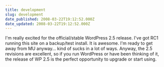 ```yaml
---
title: development
slug: development
date_published: 2008-03-22T19:12:52.000Z
date_updated: 2008-03-22T19:12:52.000Z
---
```


I'm really excited for the official/stable WordPress 2.5 release. I've got RC1 running this site on a backup/test install. It is awesome. I'm ready to get away from MU anyway... kind of sucks in a lot of ways. Anyway, the 2.5 revisions are excellent, so if you run WordPress or have been thinking of it, the release of WP 2.5 is the perfect opportunity to upgrade or start using.
